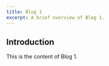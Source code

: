 ```yaml
---
title: Blog 1
excerpt: A brief overview of Blog 1.
---
```


## Introduction

This is the content of Blog 1.
